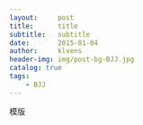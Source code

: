 ```yaml
---
layout:     post
title:      title
subtitle:   subtitle
date:       2015-01-04
author:     klvens
header-img: img/post-bg-BJJ.jpg
catalog: true
tags:
    - BJJ
---
```


模版


